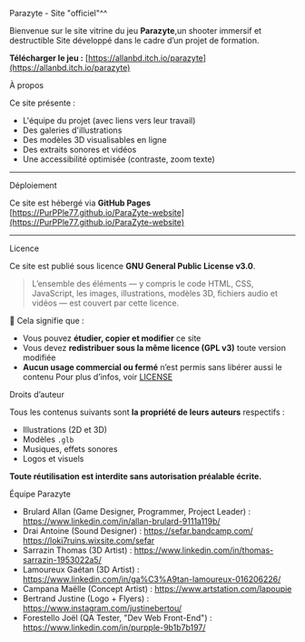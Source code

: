 Parazyte - Site "officiel"^^

Bienvenue sur le site vitrine du jeu **Parazyte**,un shooter immersif et destructible
Site développé dans le cadre d’un projet de formation.

**Télécharger le jeu :** [https://allanbd.itch.io/parazyte](https://allanbd.itch.io/parazyte)

À propos

Ce site présente :
- L'équipe du projet (avec liens vers leur travail)
- Des galeries d'illustrations
- Des modèles 3D visualisables en ligne
- Des extraits sonores et vidéos
- Une accessibilité optimisée (contraste, zoom texte)

---

Déploiement

Ce site est hébergé via **GitHub Pages**  
[https://PurPPle77.github.io/ParaZyte-website](https://PurPPle77.github.io/ParaZyte-website)

---

Licence

Ce site est publié sous licence **GNU General Public License v3.0**.

> L’ensemble des éléments — y compris le code HTML, CSS, JavaScript, les images, illustrations, modèles 3D, fichiers audio et vidéos — est couvert par cette licence.

📢 Cela signifie que :
- Vous pouvez **étudier, copier et modifier** ce site
- Vous devez **redistribuer sous la même licence (GPL v3)** toute version modifiée
- **Aucun usage commercial ou fermé** n’est permis sans libérer aussi le contenu
Pour plus d’infos, voir [LICENSE](LICENSE)



Droits d’auteur

Tous les contenus suivants sont **la propriété de leurs auteurs** respectifs :
- Illustrations (2D et 3D)
- Modèles `.glb`
- Musiques, effets sonores
- Logos et visuels

**Toute réutilisation est interdite sans autorisation préalable écrite.**


 Équipe Parazyte

- Brulard Allan (Game Designer, Programmer, Project Leader) : https://www.linkedin.com/in/allan-brulard-9111a119b/
- Drai Antoine (Sound Designer) : https://sefar.bandcamp.com/ https://loki7ruins.wixsite.com/sefar
- Sarrazin Thomas (3D Artist) : https://www.linkedin.com/in/thomas-sarrazin-1953022a5/
- Lamoureux Gaétan (3D Artist) : https://www.linkedin.com/in/ga%C3%A9tan-lamoureux-016206226/
- Campana Maëlle (Concept Artist) : https://www.artstation.com/lapoupie
- Bertrand Justine (Logo + Flyers) : https://www.instagram.com/justinebertou/
- Forestello Joël (QA Tester, "Dev Web Front-End") : https://www.linkedin.com/in/purpple-9b1b7b197/






